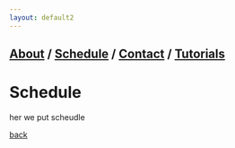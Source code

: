 ```yaml
---
layout: default2
---
```

## [About](index.md) / [Schedule](./Schedule.html) / [Contact](./Contact.html) / [Tutorials](./Tutorials.html)

# Schedule

 her we put scheudle

[back](./)
